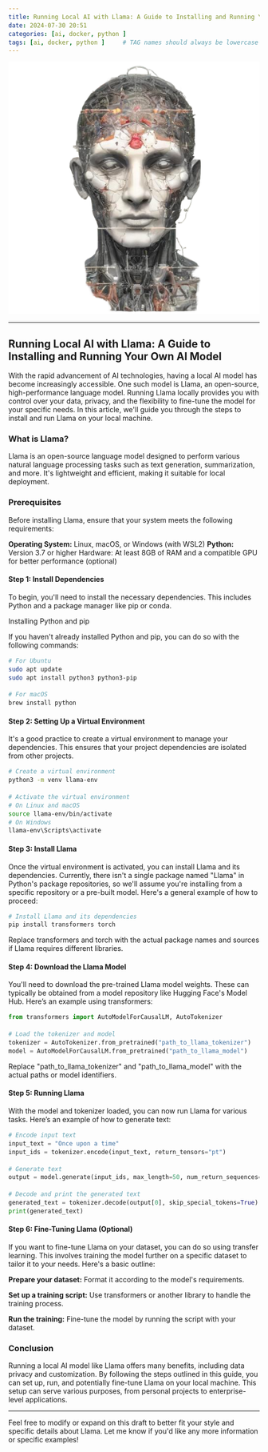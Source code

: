 ```yaml
---
title: Running Local AI with Llama: A Guide to Installing and Running Your Own AI Model
date: 2024-07-30 20:51
categories: [ai, docker, python ]
tags: [ai, docker, python ]     # TAG names should always be lowercase
---
```



![Tkubernetes is beautiful!](/assets/img/local-ai.png "local-ai-img")

---

## Running Local AI with Llama: A Guide to Installing and Running Your Own AI Model

With the rapid advancement of AI technologies, having a local AI model has become increasingly accessible. One such model is Llama, an open-source, high-performance language model. Running Llama locally provides you with control over your data, privacy, and the flexibility to fine-tune the model for your specific needs. In this article, we'll guide you through the steps to install and run Llama on your local machine.

### What is Llama?
Llama is an open-source language model designed to perform various natural language processing tasks such as text generation, summarization, and more. It's lightweight and efficient, making it suitable for local deployment.

### Prerequisites
Before installing Llama, ensure that your system meets the following requirements:

__Operating System:__ Linux, macOS, or Windows (with WSL2)
__Python:__ Version 3.7 or higher
Hardware: At least 8GB of RAM and a compatible GPU for better performance (optional)

#### Step 1: Install Dependencies
To begin, you'll need to install the necessary dependencies. This includes Python and a package manager like pip or conda.

Installing Python and pip

If you haven't already installed Python and pip, you can do so with the following commands:
```bash
# For Ubuntu
sudo apt update
sudo apt install python3 python3-pip

# For macOS
brew install python
```
#### Step 2: Setting Up a Virtual Environment
It's a good practice to create a virtual environment to manage your dependencies. This ensures that your project dependencies are isolated from other projects.
```bash
# Create a virtual environment
python3 -m venv llama-env

# Activate the virtual environment
# On Linux and macOS
source llama-env/bin/activate
# On Windows
llama-env\Scripts\activate
```
#### Step 3: Install Llama
Once the virtual environment is activated, you can install Llama and its dependencies. Currently, there isn't a single package named "Llama" in Python's package repositories, so we'll assume you're installing from a specific repository or a pre-built model. Here's a general example of how to proceed:
```bash
# Install Llama and its dependencies
pip install transformers torch
```
Replace transformers and torch with the actual package names and sources if Llama requires different libraries.
#### Step 4: Download the Llama Model
You'll need to download the pre-trained Llama model weights. These can typically be obtained from a model repository like Hugging Face's Model Hub. Here’s an example using transformers:
```python
from transformers import AutoModelForCausalLM, AutoTokenizer

# Load the tokenizer and model
tokenizer = AutoTokenizer.from_pretrained("path_to_llama_tokenizer")
model = AutoModelForCausalLM.from_pretrained("path_to_llama_model")

```
Replace "path_to_llama_tokenizer" and "path_to_llama_model" with the actual paths or model identifiers.
#### Step 5: Running Llama
With the model and tokenizer loaded, you can now run Llama for various tasks. Here’s an example of how to generate text:
```python
# Encode input text
input_text = "Once upon a time"
input_ids = tokenizer.encode(input_text, return_tensors="pt")

# Generate text
output = model.generate(input_ids, max_length=50, num_return_sequences=1)

# Decode and print the generated text
generated_text = tokenizer.decode(output[0], skip_special_tokens=True)
print(generated_text)
```
#### Step 6: Fine-Tuning Llama (Optional)
If you want to fine-tune Llama on your dataset, you can do so using transfer learning. This involves training the model further on a specific dataset to tailor it to your needs. Here's a basic outline:

__Prepare your dataset:__ Format it according to the model's requirements.

__Set up a training script:__ Use transformers or another library to handle the training process.

__Run the training:__ Fine-tune the model by running the script with your dataset.
### Conclusion
Running a local AI model like Llama offers many benefits, including data privacy and customization. By following the steps outlined in this guide, you can set up, run, and potentially fine-tune Llama on your local machine. This setup can serve various purposes, from personal projects to enterprise-level applications.



---
Feel free to modify or expand on this draft to better fit your style and specific details about Llama. Let me know if you'd like any more information or specific examples!